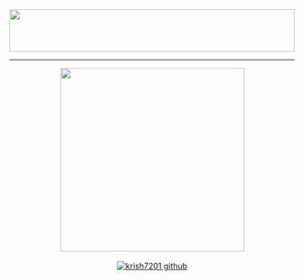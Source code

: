 <div align="center"><img src="https://github.com/krish7201/krish7201/blob/main/title.svg" height="75px" width="100%"></div>
<hr>
<div align=center><!--This guy did an amazing job making these widgets--><!--https://github.com/anuraghazra/github-readme-stats--><a href="https://github.com/krish7201?tab=repositories"><img width=325 align="center" src="https://github-readme-stats.vercel.app/api/top-langs/?username=krish7201&title_color=ffffff&text_color=ffffff&icon_color=61dafb&bg_color=25282a&langs_count=8&layout=compact&border_color=61dafb&hide_border=true"/><br></a></div>
<br>
<div align=center><a href="https://visitor-badge.glitch.me/badge?page_id=krish7201"> <img alt="krish7201 github" src="https://visitor-badge.glitch.me/badge?page_id=krish7201"></a></div>
